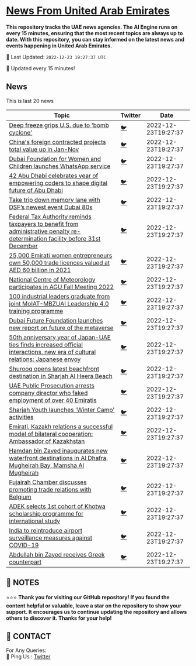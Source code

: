 [News From United Arab Emirates](https://github.com/UAE-Camel/News)
==========

**This repository tracks the UAE news agencies. 
The AI Engine runs on every 15 minutes, ensuring that the most recent topics are always up to date. 
With this repository, you can stay informed on the latest news and events happening in United Arab Emirates.**


📆 Last Updated: `2022-12-23 19:27:37 UTC`

🔧 Updated every 15 minutes!


## News

This is last 20 news

| Topic | Twitter | Date |
| ------------ | --- | ------- |
| [Deep freeze grips U.S. due to 'bomb cyclone'](https://github.com/UAE-Camel/News/blob/main/markdown/1395303114021.md) | [🐦](https://twitter.com/UAECamelNews/status/1606370962689097737) | 2022-12-23T19:27:37
| [China's foreign contracted projects total value up in Jan-Nov](https://github.com/UAE-Camel/News/blob/main/markdown/1395303114022.md) | [🐦](https://twitter.com/UAECamelNews/status/1606370962689097737) | 2022-12-23T19:27:37
| [Dubai Foundation for Women and Children launches WhatsApp service](https://github.com/UAE-Camel/News/blob/main/markdown/1395303114016.md) | [🐦](https://twitter.com/UAECamelNews/status/1606370962689097737) | 2022-12-23T19:27:37
| [42 Abu Dhabi celebrates year of empowering coders to shape digital future of Abu Dhabi](https://github.com/UAE-Camel/News/blob/main/markdown/1395303114014.md) | [🐦](https://twitter.com/UAECamelNews/status/1606370962689097737) | 2022-12-23T19:27:37
| [Take trip down memory lane with DSF’s newest event Dubai 80s](https://github.com/UAE-Camel/News/blob/main/markdown/1395303114010.md) | [🐦](https://twitter.com/UAECamelNews/status/1606370962689097737) | 2022-12-23T19:27:37
| [Federal Tax Authority reminds taxpayers to benefit from administrative penalty re-determination facility before 31st December](https://github.com/UAE-Camel/News/blob/main/markdown/1395303113619.md) | [🐦](https://twitter.com/UAECamelNews/status/1606370962689097737) | 2022-12-23T19:27:37
| [25,000 Emirati women entrepreneurs own 50,000 trade licences valued at AED 60 billion in 2021](https://github.com/UAE-Camel/News/blob/main/markdown/1395303113621.md) | [🐦](https://twitter.com/UAECamelNews/status/1606370962689097737) | 2022-12-23T19:27:37
| [National Centre of Meteorology participates in AGU Fall Meeting 2022](https://github.com/UAE-Camel/News/blob/main/markdown/1395303113652.md) | [🐦](https://twitter.com/UAECamelNews/status/1606370962689097737) | 2022-12-23T19:27:37
| [100 industrial leaders graduate from joint MoIAT-MBZUAI Leadership 4.0 training programme](https://github.com/UAE-Camel/News/blob/main/markdown/1395303113657.md) | [🐦](https://twitter.com/UAECamelNews/status/1606370962689097737) | 2022-12-23T19:27:37
| [Dubai Future Foundation launches new report on future of the metaverse](https://github.com/UAE-Camel/News/blob/main/markdown/1395303113683.md) | [🐦](https://twitter.com/UAECamelNews/status/1606370962689097737) | 2022-12-23T19:27:37
| [50th anniversary year of Japan-UAE ties finds increased official interactions, new era of cultural relations: Japanese envoy](https://github.com/UAE-Camel/News/blob/main/markdown/1395303113687.md) | [🐦](https://twitter.com/UAECamelNews/status/1606370962689097737) | 2022-12-23T19:27:37
| [Shurooq opens latest beachfront destination  in Sharjah Al Heera Beach](https://github.com/UAE-Camel/News/blob/main/markdown/1395303113698.md) | [🐦](https://twitter.com/UAECamelNews/status/1606370962689097737) | 2022-12-23T19:27:37
| [UAE Public Prosecution arrests company director who faked employment of over 40 Emiratis](https://github.com/UAE-Camel/News/blob/main/markdown/1395303113992.md) | [🐦](https://twitter.com/UAECamelNews/status/1606370962689097737) | 2022-12-23T19:27:37
| [Sharjah Youth launches 'Winter Camp' activities](https://github.com/UAE-Camel/News/blob/main/markdown/1395303113704.md) | [🐦](https://twitter.com/UAECamelNews/status/1606370962689097737) | 2022-12-23T19:27:37
| [Emirati, Kazakh relations a successful model of bilateral cooperation: Ambassador of Kazakhstan](https://github.com/UAE-Camel/News/blob/main/markdown/1395303113724.md) | [🐦](https://twitter.com/UAECamelNews/status/1606370962689097737) | 2022-12-23T19:27:37
| [Hamdan bin Zayed inaugurates new waterfront destinations in Al Dhafra, Mugheirah Bay, Mamsha Al Mugheirah](https://github.com/UAE-Camel/News/blob/main/markdown/1395303113733.md) | [🐦](https://twitter.com/UAECamelNews/status/1606370962689097737) | 2022-12-23T19:27:37
| [Fujairah Chamber discusses promoting trade relations with Belgium](https://github.com/UAE-Camel/News/blob/main/markdown/1395303113759.md) | [🐦](https://twitter.com/UAECamelNews/status/1606370962689097737) | 2022-12-23T19:27:37
| [ADEK selects 1st cohort of Khotwa scholarship programme for international study](https://github.com/UAE-Camel/News/blob/main/markdown/1395303113832.md) | [🐦](https://twitter.com/UAECamelNews/status/1606370962689097737) | 2022-12-23T19:27:37
| [India to reintroduce airport surveillance measures against COVID-19](https://github.com/UAE-Camel/News/blob/main/markdown/1395303113867.md) | [🐦](https://twitter.com/UAECamelNews/status/1606370962689097737) | 2022-12-23T19:27:37
| [Abdullah bin Zayed receives Greek counterpart](https://github.com/UAE-Camel/News/blob/main/markdown/1395303113885.md) | [🐦](https://twitter.com/UAECamelNews/status/1606370962689097737) | 2022-12-23T19:27:37




## 📝 NOTES

⭐⭐⭐ **Thank you for visiting our GitHub repository! If you found the content helpful or valuable, leave a star on the repository to show your support. It encourages us to continue updating the repository and allows others to discover it. Thanks for your help!**

## 📨 CONTACT

 For Any Queries:  
            🏓 Ping Us : [Twitter](https://twitter.com/UAECamelNews)